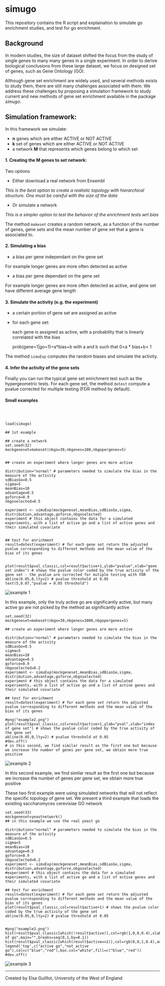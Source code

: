 # simugo

This repository contains the R script and explaination to simulate go enrichment studies, and test for go enrichment.


## Background

In modern studies, the size of dataset shifted the focus from the study of single genes to many many genes in a single experiment. In order to  derive  biological conclusions from these large dataset, we focus on designed set of genes, such as Gene Ontology (GO).

Although gene set enrichment are widely used, and several methods exists to study them, there are still many challenges associated with them. We address these challenges by proposing a simulation framework to study current and new methods of gene set enrichment available in the package *simugo*.



## Simulation framework:

In this framework we simulate:

* **n** genes which are either ACTIVE or NOT ACTIVE
* **k** set of genes which are either ACTIVE or NOT ACTIVE
* a network **M** that represents which genes belong to which set

#### 1. Creating the M genes to set network:

Two options

- Either download a real network from Ensembl
 
 *This is the best option to create a realistic topology with hierarchical structure. One must be careful with the size of the data*
 

- Or simulate a network

*This is a simpler option to test the behavior of the enrichment tests wrt bias*

The method  `makeset` creates a random network, as a function of the number of genes, gene sets and the mean number of gene set that a gene is associated to.

#### 2. Simulating a bias 

* a bias per gene independant on the gene set

For example longer genes are more often detected as active

* a bias per gene dependant on the gene set

For example longer genes are more often detected as active, and gene set have different average gene length


#### 3. Simulate the activity (e.g. the experiment)

* a certain portion of gene set are assigned as active
* for each gene set:

   each gene is assigned as active, with a probability that is linearly correlated with the bias

   prob(gene=1|go=1)=a\*bias+b with a and b such that  0<a \* bias+b< 1 

The method `simuExp` computes the random biases and simulate the activity.

#### 4. Infer the activity of the gene sets

Finally you can run the typical gene set enrichment test such as the hypergeometric tests. For each gene set, the method `dotest` compute a pvalue corrected for multiple testing (FDR method by default).


#### Small examples


```



load(simugo)

## 1st example

## create a network
set.seed(32)
mockgeneset=makeset(nbgo=30,nbgenes=100,nbgopergenes=5)


## create an experiment where longer genes are more active

distribution="normal" # parameters needed to simulate the bias in the measure of the activity
sdBiasGo=0.5
sigma=5
meanBias=10
advantage=0.5
goforce=0.9
nbgoselected=0.5

experiment <- simuExp(mockgeneset,meanBias,sdBiasGo,sigma, distribution,advantage,goforce,nbgoselected)
experiment # this object contains the data for a simulated experieents, with a list of active go and a list of active genes and their simulated covariate


## test for enrichment
result=dotest(experiment) # for each gene set return the adjusted pvalue corresponding to different methods and the mean value of the bias of its genes


plot(result$pval_classic,col=result$active+1,ylab="pvalue",xlab="gene set index") # shows the pvalue color coded by the true activity of the gene set - the pvalue are corrected for mutiple testing with FDR
abline(0.05,0,lty=2) # pvalue threshold at 0.05
text(5,0.07,"pvalue = 0.05 threshold")
```
![example 1](images/example1.png)

In this example, only the truly active go are significantly active, but many active go are not picked by the method as significantly active

```
set.seed(32)
mockgeneset=makeset(nbgo=30,nbgenes=1000,nbgopergenes=5)

## create an experiment where longer genes are more active

distribution="normal" # parameters needed to simulate the bias in the measure of the activity
sdBiasGo=0.5
sigma=5
meanBias=10
advantage=0.5
goforce=0.9
nbgoselected=0.2
experiment <- simuExp(mockgeneset,meanBias,sdBiasGo,sigma, distribution,advantage,goforce,nbgoselected)
experiment # this object contains the data for a simulated experieents, with a list of active go and a list of active genes and their simulated covariate

## test for enrichment
result=dotest(experiment) # for each gene set return the adjusted pvalue corresponding to different methods and the mean value of the bias of its genes

#png("example2.png")
plot(result$pval_classic,col=result$active+1,ylab="pval",xlab="index of gene set") # shows the pvalue color coded by the true activity of the gene set
abline(0.05,0,lty=2) # pvalue threshold at 0.05
#dev.off()
# in this second, we find similar result as the first one but because we increase the number of genes per gene set, we obtain more true positive
```

![example 2](images/example2.png)

In this second example, we find similar result as the first one but because we increase the number of genes per gene set, we obtain more true positive

These two first example were using simulated networks that will not reflect the specific topology of gene set. We present a third example that loads the exisiting saccharomyces cerevisiae GO network

```
set.seed(33)
mockgeneset=yeastnetwork()
## in this example we use the real yeast go

distribution="normal" # parameters needed to simulate the bias in the measure of the activity
sdBiasGo=0.5
sigma=5
meanBias=10
advantage=0.5
goforce=0.9
nbgoselected=0.2
experiment <- simuExp(mockgeneset,meanBias,sdBiasGo,sigma, distribution,advantage,goforce,nbgoselected)
#experiment # this object contains the data for a simulated experieents, with a list of active go and a list of active genes and their simulated covariate

## test for enrichment
result=dotest(experiment) # for each gene set return the adjusted pvalue corresponding to different methods and the mean value of the bias of its genes
plot(result$pval_classic,col=result$active+1) # shows the pvalue color coded by the true activity of the gene set
abline(0.05,0,lty=2) # pvalue threshold at 0.05


#png("example3.png")
hist(result$pval_classic[which(!result$active)],col=rgb(1,0,0,0.4),xlab="pvalue",ylab="number of go",main="",breaks=seq(0,1,by=0.1))
hist(result$pval_classic[which(result$active==1)],col=rgb(0,0,1,0.4),add=T,breaks=seq(0,1,by=0.1))
legend('top',c("active go","not active go"),col=c("blue","red"),box.col="white",fill=c("blue","red"))
#dev.off()

```

![example 3](images/example3.png)

----------------------------------

Created by Elsa Guilllot, University of the West of England
